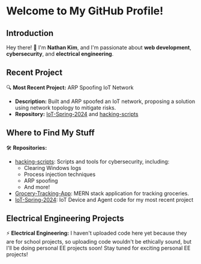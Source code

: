 # Welcome to My GitHub Profile!

## Introduction
Hey there! 👋 I'm **Nathan Kim**, and I'm passionate about **web development**, **cybersecurity**, and **electrical engineering**.

## Recent Project
🔍 **Most Recent Project:** ARP Spoofing IoT Network
- **Description:** Built and ARP spoofed an IoT network, proposing a solution using network topology to mitigate risks.
- **Repository:** [IoT-Spring-2024](link) and [hacking-scripts](link)

## Where to Find My Stuff
🛠️ **Repositories:**
- [hacking-scripts](link): Scripts and tools for cybersecurity, including:
  - Clearing Windows logs
  - Process injection techniques
  - ARP spoofing
  - And more!
- [Grocery-Tracking-App](link): MERN stack application for tracking groceries.
- [IoT-Spring-2024](link): IoT Device and Agent code for my most recent project

## Electrical Engineering Projects
⚡ **Electrical Engineering:** I haven't uploaded code here yet because they are for school projects, so uploading code wouldn't be ethically sound, but I'll be doing personal EE projects soon! Stay tuned for exciting personal EE projects!
